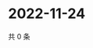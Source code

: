 # 2022-11-24

共 0 条

<!-- BEGIN WEIBO -->
<!-- 最后更新时间 Thu Nov 24 2022 18:00:45 GMT+0800 (China Standard Time) -->

<!-- END WEIBO -->
